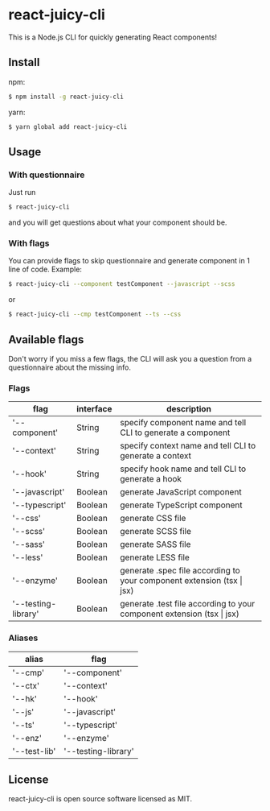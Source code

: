 # react-juicy-cli

This is a Node.js CLI for quickly generating React components!

## Install

npm:

```bash
$ npm install -g react-juicy-cli
```

yarn:

```bash
$ yarn global add react-juicy-cli
```

## Usage

### With questionnaire

Just run

```bash
$ react-juicy-cli
```

and you will get questions about what your component should be.

### With flags

You can provide flags to skip questionnaire and generate component in 1 line of code. Example:

```bash
$ react-juicy-cli --component testComponent --javascript --scss
```

or

```bash
$ react-juicy-cli --cmp testComponent --ts --css
```

## Available flags

Don't worry if you miss a few flags, the CLI will ask you a question from a questionnaire about the missing info.

### Flags

| flag                | interface | description                                                            |
| ------------------- | --------- | ---------------------------------------------------------------------- |
| '--component'       | String    | specify component name and tell CLI to generate a component            |
| '--context'         | String    | specify context name and tell CLI to generate a context                |
| '--hook'            | String    | specify hook name and tell CLI to generate a hook                      |
| '--javascript'      | Boolean   | generate JavaScript component                                          |
| '--typescript'      | Boolean   | generate TypeScript component                                          |
| '--css'             | Boolean   | generate CSS file                                                      |
| '--scss'            | Boolean   | generate SCSS file                                                     |
| '--sass'            | Boolean   | generate SASS file                                                     |
| '--less'            | Boolean   | generate LESS file                                                     |
| '--enzyme'          | Boolean   | generate .spec file according to your component extension (tsx \| jsx) |
| '--testing-library' | Boolean   | generate .test file according to your component extension (tsx \| jsx) |

### Aliases

| alias        | flag                |
| ------------ | ------------------- |
| '--cmp'      | '--component'       |
| '--ctx'      | '--context'         |
| '--hk'       | '--hook'            |
| '--js'       | '--javascript'      |
| '--ts'       | '--typescript'      |
| '--enz'      | '--enzyme'          |
| '--test-lib' | '--testing-library' |

## License

react-juicy-cli is open source software licensed as MIT.
